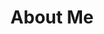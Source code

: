 ---
layout: page
permalink: /about.html
title: About Me
header-img:  /assets/img/publications.png
last-updated: 2020-10-30 5:55 PM
---